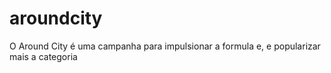 # aroundcity
O Around City é uma campanha para impulsionar a formula e, e popularizar mais a categoria
